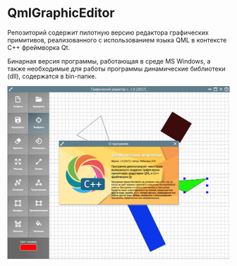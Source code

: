 # QmlGraphicEditor

Репозиторий содержит пилотную версию редактора графических примитивов, реализованного с использованием языка QML в контексте C++ фреймворка Qt.

Бинарная версия программы, работающая в среде MS Windows, а также необходимые для работы программы динамические библиотеки (dll), содержатся в bin-папке.

[![Демонстрация работы приложения](https://github.com/RomanHuBoss/QmlGraphicEditor/blob/master/video-demo/demo-screenshot.png?raw=true)](https://youtu.be/FJDim-tH8OU)
